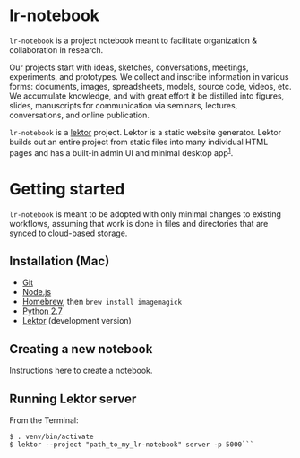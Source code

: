 # lr-notebook

`lr-notebook` is a project notebook meant to facilitate organization & collaboration in research.

Our projects start with ideas, sketches, conversations, meetings, experiments, and prototypes. We collect and inscribe information in various forms: documents, images, spreadsheets, models, source code, videos, etc. We accumulate knowledge, and with great effort it be distilled into figures, slides, manuscripts for communication via seminars, lectures, conversations, and online publication.

`lr-notebook` is a [lektor](getlektor.com) project. Lektor is a static website generator. Lektor builds out an entire project from static files into many individual HTML pages and has a built-in admin UI and minimal desktop app<sup>[1](https://github.com/lektor/lektor)</sup>.

# Getting started

`lr-notebook` is meant to be adopted with only minimal changes to existing workflows, assuming that work is done in files and directories that are synced to cloud-based storage.

## Installation (Mac)

- [Git](https://git-scm.com/downloads)
- [Node.js](https://nodejs.org/en/download/)
- [Homebrew](http://brew.sh/), then `brew install imagemagick`
- [Python 2.7](https://www.python.org/ftp/python/2.7.11/python-2.7.11-macosx10.6.pkg)
- [Lektor](https://www.getlektor.com/docs/installation/) (development version)

## Creating a new notebook

Instructions here to create a notebook.

## Running Lektor server

From the Terminal:
```$ cd [path_to_lektor_repo]
$ . venv/bin/activate
$ lektor --project "path_to_my_lr-notebook" server -p 5000```
